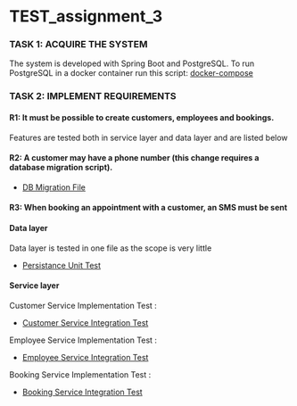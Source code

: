 # TEST_assignment_3

### TASK 1: ACQUIRE THE SYSTEM
The system is developed with Spring Boot and PostgreSQL. To run PostgreSQL in a docker container run this script: [docker-compose]([src/main/resources/db/migration/V3__AlterCustomersAddMobileColumn.sql](docker-compose-db.yml))

### TASK 2: IMPLEMENT REQUIREMENTS 

#### R1: It must be possible to create customers, employees and bookings.

Features are tested both in service layer and data layer and are listed below

#### R2: A customer may have a phone number (this change requires a database migration script).

   - [DB Migration File](src/main/resources/db/migration/V3__AlterCustomersAddMobileColumn.sql)   


#### R3: When booking an appointment with a customer, an SMS must be sent

#### Data layer
Data layer is tested in one file as the scope is very little
   - [Persistance Unit Test](src/test/java/cph/testass3/unitTest/RepositoryTest.java)   


#### Service layer
Customer Service Implementation Test :
- [Customer Service Integration Test](src/test/java/cph/testass3/unitTest/CustomerServiceImplTest.java)

Employee Service Implementation Test :
- [Employee Service Integration Test](src/test/java/cph/testass3/unitTest/EmployeeServiceImplTest.java)


Booking Service Implementation Test : 
- [Booking Service Integration Test](src/test/java/cph/testass3/unitTest/BookingServiceImplTest.java)

